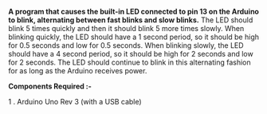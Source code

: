 **A program that causes the built-in LED connected to pin 13 on the Arduino to blink, alternating between fast blinks and slow blinks.**
The LED should blink 5 times quickly and then it should blink 5 more times slowly. When blinking quickly, the LED should have a 1 second period, so it should be high for 0.5 seconds and low for 0.5 seconds. When blinking slowly, the LED should have a 4 second period, so it should be high for 2 seconds and low for 2 seconds.
The LED should continue to blink in this alternating fashion for as long as the Arduino receives power.

**Components Required :-**

1 . Arduino Uno Rev 3 (with a USB cable)
